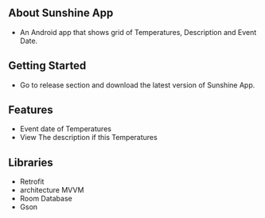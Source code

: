 ## About Sunshine App
- An Android app that shows grid of Temperatures, Description and Event Date. 
## Getting Started
- Go to release section and download the latest version of Sunshine App.
## Features
- Event date of Temperatures
- View The description if this Temperatures
## Libraries
- Retrofit
- architecture MVVM
- Room Database
- Gson
